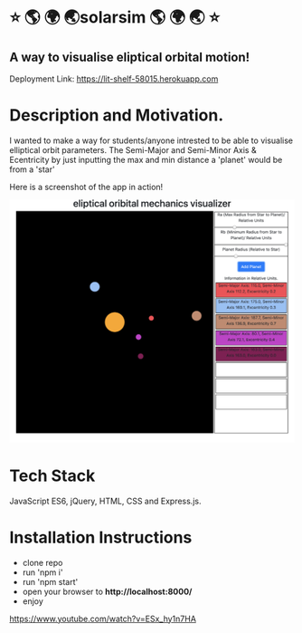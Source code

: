 # ⭐ 🌎 🌍 🌏solarsim 🌎 🌍 🌏 ⭐
## A way to visualise eliptical orbital motion!

Deployment Link: https://lit-shelf-58015.herokuapp.com

# Description and Motivation.

I wanted to make a way for students/anyone intrested to be able to visualise elliptical orbit parameters.
The Semi-Major and Semi-Minor Axis & Ecentricity by just inputting the max and min distance a 'planet' would be from a 'star'

Here is a screenshot of the app in action!

![ScreenShot](https://github.com/jlonsdale/solarsim/blob/master/screenshot.png)

# Tech Stack

JavaScript ES6, jQuery, HTML, CSS and Express.js.

# Installation Instructions

  - clone repo
  - run 'npm i'
  - run 'npm start'
  - open your browser to **http://localhost:8000/**
  - enjoy

https://www.youtube.com/watch?v=ESx_hy1n7HA
